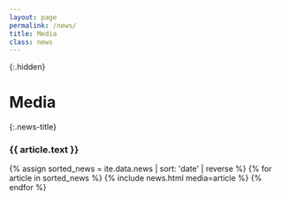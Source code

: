 ```yaml
---
layout: page
permalink: /news/
title: Media
class: news
---
```


{:.hidden}
# Media
{:.news-title}
### {{ article.text }}
{% assign sorted_news =  ite.data.news | sort: 'date' | reverse %}
{% for article in sorted_news  %}
  {% include news.html media=article %}
{% endfor %}